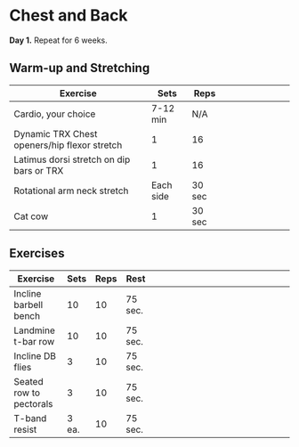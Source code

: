 # Chest and Back

**Day 1.** Repeat for 6 weeks.

## Warm-up and Stretching

| Exercise                                     | Sets         | Reps   | &nbsp; | &nbsp; | &nbsp; | &nbsp; | &nbsp; | &nbsp; |
| -------------------------------------------- | ------------ | ------ | ------ | ------ | ------ | ------ | ------ | ------ |
| Cardio, your choice                          | 7-12 min     | N/A    |        |        |        |        |        |        |
| Dynamic TRX Chest openers/hip flexor stretch | 1            | 16     |        |        |        |        |        |        |
| Latimus dorsi stretch on dip bars or TRX     | 1            | 16     |        |        |        |        |        |        |
| Rotational arm neck stretch                  | Each side | 30 sec |        |        |        |        |        |        |
| Cat cow                                      | 1 | 30 sec |        |        |        |        |        |        |


## Exercises

| Exercise                | Sets  | Reps | Rest    | &nbsp;&nbsp;&nbsp;&nbsp;&nbsp;&nbsp; | &nbsp;&nbsp;&nbsp;&nbsp;&nbsp;&nbsp; | &nbsp;&nbsp;&nbsp;&nbsp;&nbsp;&nbsp; | &nbsp;&nbsp;&nbsp;&nbsp;&nbsp;&nbsp; | &nbsp;&nbsp;&nbsp;&nbsp;&nbsp;&nbsp; | &nbsp;&nbsp;&nbsp;&nbsp;&nbsp;&nbsp; |
| ----------------------- | ----- | ---- | ------- | ------ | ------ | ------ | ------ | ------ | ------ |
| Incline barbell bench   | 10    | 10   | 75 sec. |        |        |        |        |        |        |
| Landmine t-bar row      | 10    | 10   | 75 sec. |        |        |        |        |        |        |
| Incline DB flies        | 3     | 10   | 75 sec. |        |        |        |        |        |        |
| Seated row to pectorals | 3     | 10   | 75 sec. |        |        |        |        |        |        |
| T-band resist           | 3 ea. | 10   | 75 sec. |        |        |        |        |        |        |




